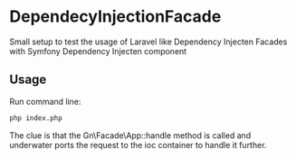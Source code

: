 DependecyInjectionFacade
========================

Small setup to test the usage of Laravel like Dependency Injecten Facades with Symfony Dependency Injecten component

## Usage

Run command line: 
```bash
php index.php
```

The clue is that the Gn\Facade\App::handle method is called and underwater ports the request to the ioc container to handle it further. 
